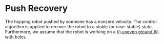 # Push Recovery

The hopping robot pushed by someone has a nonzero velocity. The control algorithm is applied to recover the robot to a stable (or near-stable) state. Furthermore, we assume that the robot is working on a [(i) uneven ground (ii) with holes](pic/ground.png).
